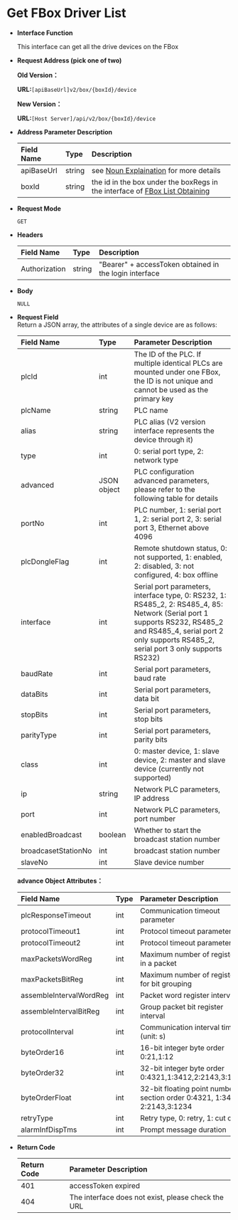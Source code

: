 # Get FBox Driver List

* **Interface Function**

   This interface can get all the drive devices on the FBox

* **Request Address \(pick one of two\)**

  **Old Version：**

   **URL:**`[apiBaseUrl]v2/box/{boxId}/device`

   **New Version：**

   **URL:**`[Host Server]/api/v2/box/{boxId}/device`

* **Address Parameter Description**

  | Field Name | Type | Description |
  | :--- | :--- | :--- |
  | apiBaseUrl | string | see [Noun Explaination](https://app.gitbook.com/@upsilonauto/s/sdk-interface-and-http-interface/~/drafts/-Mj8wlgyy_R51z8IfQDt/http-document-1/login-interface/noun-explain-or-fbox-document) for more details |
  | boxId | string | the id in the box under the boxRegs in the interface of [FBox List Obtaining](https://app.gitbook.com/@upsilonauto/s/sdk-interface-and-http-interface/~/drafts/-Mj9gNHJSzXO8L7zJd-l/http-document-1/untitled/untitled-4) |

* **Request Mode**

   `GET`

* **Headers**

  | Field Name | Type | Description |
  | :--- | :--- | :--- |
  | Authorization | string | "Bearer" + accessToken obtained in the login interface |

* **Body**

   `NULL`

* **Request Field**  
   Return a JSON array, the attributes of a single device are as follows:

  | Field Name | Type | Parameter Description |
  | :--- | :--- | :--- |
  | plcId | int | The ID of the PLC. If multiple identical PLCs are mounted under one FBox, the ID is not unique and cannot be used as the primary key |
  | plcName | string | PLC name |
  | alias | string | PLC alias \(V2 version interface represents the device through it\) |
  | type | int | 0: serial port type, 2: network type |
  | advanced | JSON object | PLC configuration advanced parameters, please refer to the following table for details |
  | portNo | int | PLC number, 1: serial port 1, 2: serial port 2, 3: serial port 3, Ethernet above 4096 |
  | plcDongleFlag | int | Remote shutdown status, 0: not supported, 1: enabled, 2: disabled, 3: not configured, 4: box offline |
  | interface | int | Serial port parameters, interface type, 0: RS232, 1: RS485\_2, 2: RS485\_4, 85: Network \(Serial port 1 supports RS232, RS485\_2 and RS485\_4, serial port 2 only supports RS485\_2, serial port 3 only supports RS232\) |
  | baudRate | int | Serial port parameters, baud rate |
  | dataBits | int | Serial port parameters, data bit |
  | stopBits | int | Serial port parameters, stop bits |
  | parityType | int | Serial port parameters, parity bits |
  | class | int | 0: master device, 1: slave device, 2: master and slave device \(currently not supported\) |
  | ip | string | Network PLC parameters, IP address |
  | port | int | Network PLC parameters, port number |
  | enabledBroadcast | boolean | Whether to start the broadcast station number  |
  | broadcasetStationNo | int | broadcast station number  |
  | slaveNo | int | Slave device number |

   **advance Object Attributes：**

  | Field Name | Type | Parameter Description |
  | :--- | :--- | :--- |
  | plcResponseTimeout | int | Communication timeout parameter |
  | protocolTimeout1 | int | Protocol timeout parameter 1 |
  | protocolTimeout2 | int | Protocol timeout parameter 2 |
  | maxPacketsWordReg | int | Maximum number of registers in a packet |
  | maxPacketsBitReg | int | Maximum number of registers for bit grouping |
  | assembleIntervalWordReg | int | Packet word register interval |
  | assembleIntervalBitReg | int | Group packet bit register interval |
  | protocolInterval | int | Communication interval time \(unit: s\) |
  | byteOrder16 | int | 16-bit integer byte order 0:21,1:12 |
  | byteOrder32 | int | 32-bit integer byte order 0:4321,1:3412,2:2143,3:1234 |
  | byteOrderFloat | int | 32-bit floating point number section order 0:4321, 1:3412, 2:2143,3:1234 |
  | retryType | int | Retry type, 0: retry, 1: cut off |
  | alarmInfDispTms | int | Prompt message duration |

* **Return Code**

  | Return Code | Parameter Description |
  | :--- | :--- |
  | 401 | accessToken expired |
  | 404 | The interface does not exist, please check the URL |

